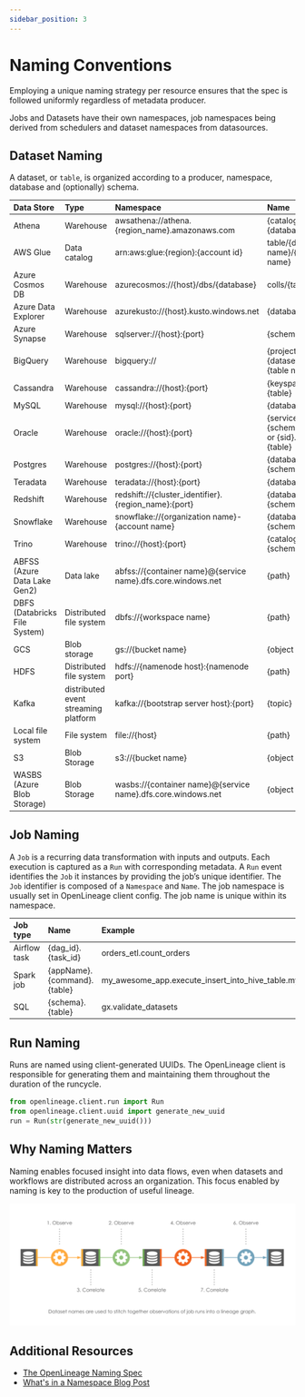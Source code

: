 ```yaml
---
sidebar_position: 3
---
```


# Naming Conventions

Employing a unique naming strategy per resource ensures that the spec is followed uniformly regardless of metadata producer.

Jobs and Datasets have their own namespaces, job namespaces being derived from schedulers and dataset namespaces from datasources.

## Dataset Naming

A dataset, or `table`, is organized according to a producer, namespace, database and (optionally) schema.

| Data Store                    | Type                                 | Namespace                                                    | Name                                                     |
|:------------------------------|:-------------------------------------|:-------------------------------------------------------------|:---------------------------------------------------------|
| Athena                        | Warehouse                            | awsathena://athena.{region_name}.amazonaws.com               | {catalog}.{database}.{table}                             |
| AWS Glue                      | Data catalog                         | arn:aws:glue:{region}:{account id}                           | table/{database name}/{table name}                       |
| Azure Cosmos DB               | Warehouse                            | azurecosmos://{host}/dbs/{database}                          | colls/{table}                                            |
| Azure Data Explorer           | Warehouse                            | azurekusto://{host}.kusto.windows.net                        | {database}/{table}                                       |
| Azure Synapse                 | Warehouse                            | sqlserver://{host}:{port}                                    | {schema}.{table}                                         |
| BigQuery                      | Warehouse                            | bigquery://                                                  | {project id}.{dataset name}.{table name}                 |
| Cassandra                     | Warehouse                            | cassandra://{host}:{port}                                    | {keyspace}.{table}                                       |
| MySQL                         | Warehouse                            | mysql://{host}:{port}                                        | {database}.{table}                                       |
| Oracle                        | Warehouse                            | oracle://{host}:{port}                                       | {serviceName}.{schema}.{table} or {sid}.{schema}.{table} |
| Postgres                      | Warehouse                            | postgres://{host}:{port}                                     | {database}.{schema}.{table}                              |
| Teradata                      | Warehouse                            | teradata://{host}:{port}                                     | {database}.{table}                                       |
| Redshift                      | Warehouse                            | redshift://{cluster_identifier}.{region_name}:{port}         | {database}.{schema}.{table}                              |
| Snowflake                     | Warehouse                            | snowflake://{organization name}-{account name}               | {database}.{schema}.{table}                              |
| Trino                         | Warehouse                            | trino://{host}:{port}                                        | {catalog}.{schema}.{table}                               |
| ABFSS (Azure Data Lake Gen2)  | Data lake                            | abfss://{container name}@{service name}.dfs.core.windows.net | {path}                                                   |
| DBFS (Databricks File System) | Distributed file system              | dbfs://{workspace name}                                      | {path}                                                   |
| GCS                           | Blob storage                         | gs://{bucket name}                                           | {object key}                                             |
| HDFS                          | Distributed file system              | hdfs://{namenode host}:{namenode port}                       | {path}                                                   |
| Kafka                         | distributed event streaming platform | kafka://{bootstrap server host}:{port}                       | {topic}                                                  |
| Local file system             | File system                          | file://{host}                                                | {path}                                                   |
| S3                            | Blob Storage                         | s3://{bucket name}                                           | {object key}                                             |
| WASBS (Azure Blob Storage)    | Blob Storage                         | wasbs://{container name}@{service name}.dfs.core.windows.net | {object key}                                             |

## Job Naming

A `Job` is a recurring data transformation with inputs and outputs. Each execution is captured as a `Run` with corresponding metadata.
A `Run` event identifies the `Job` it instances by providing the job’s unique identifier.
The `Job` identifier is composed of a `Namespace` and `Name`. The job namespace is usually set in OpenLineage client config. The job name is unique within its namespace.

| Job type     | Name                        | Example                                                    |
|:-------------|:----------------------------|:-----------------------------------------------------------|
| Airflow task | {dag_id}.{task_id}          | orders_etl.count_orders                                    |
| Spark job    | {appName}.{command}.{table} | my_awesome_app.execute_insert_into_hive_table.mydb_mytable |
| SQL          | {schema}.{table}            | gx.validate_datasets                                       |

## Run Naming

Runs are named using client-generated UUIDs. The OpenLineage client is responsible for generating them and maintaining them throughout the duration of the runcycle.

```python
from openlineage.client.run import Run
from openlineage.client.uuid import generate_new_uuid
run = Run(str(generate_new_uuid()))
```

## Why Naming Matters

Naming enables focused insight into data flows, even when datasets and workflows are distributed across an organization. This focus enabled by naming is key to the production of useful lineage.

![image](./naming-correlations.svg)

## Additional Resources

* [The OpenLineage Naming Spec](https://github.com/OpenLineage/OpenLineage/blob/main/spec/Naming.md)
* [What's in a Namespace Blog Post](https://openlineage.io/blog/whats-in-a-namespace/)
